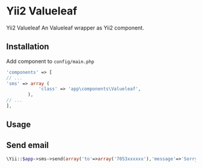 # Yii2 Valueleaf
Yii2 Valueleaf
An Valueleaf wrapper as Yii2 component.

## Installation

Add component to `config/main.php`
```php
'components' => [
// ...
'sms' => array (
            'class' => 'app\components\Valueleaf',
        ),
// ...        
],        
```
## Usage

## Send email 
```php
\Yii::$app->sms->send(array('to'=>array('7053xxxxxx'),'message'=>'Sorry you had to cancel your reservation.We hope to EazyBook you soon again with a special deal always! Cheers, EazyConcierge'));
```
